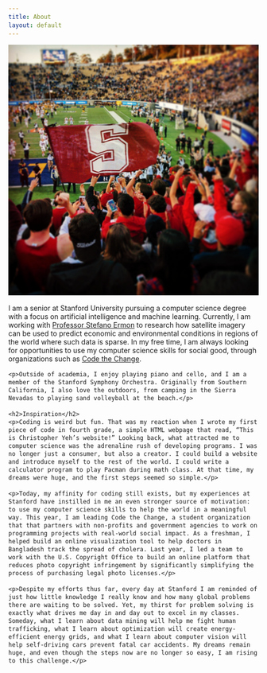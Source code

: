 ```yaml
---
title: About
layout: default
---
```


<div class="row">
<div class="col-12 col-sm-4">
    <img src="images/bio.jpg">
</div>
<div class="col-12 col-sm-8">
    <p>I am a senior at Stanford University pursuing a computer science degree with a focus on artificial intelligence and machine learning. Currently, I am working with <a href="http://cs.stanford.edu/~ermon/">Professor Stefano Ermon</a> to research how satellite imagery can be used to predict economic and environmental conditions in regions of the world where such data is sparse. In my free time, I am always looking for opportunities to use my computer science skills for social good, through organizations such as <a href="https://codethechange.org/">Code the Change</a>.</p>

    <p>Outside of academia, I enjoy playing piano and cello, and I am a member of the Stanford Symphony Orchestra. Originally from Southern California, I also love the outdoors, from camping in the Sierra Nevadas to playing sand volleyball at the beach.</p>

    <h2>Inspiration</h2>
    <p>Coding is weird but fun. That was my reaction when I wrote my first piece of code in fourth grade, a simple HTML webpage that read, “This is Christopher Yeh’s website!” Looking back, what attracted me to computer science was the adrenaline rush of developing programs. I was no longer just a consumer, but also a creator. I could build a website and introduce myself to the rest of the world. I could write a calculator program to play Pacman during math class. At that time, my dreams were huge, and the first steps seemed so simple.</p>

    <p>Today, my affinity for coding still exists, but my experiences at Stanford have instilled in me an even stronger source of motivation: to use my computer science skills to help the world in a meaningful way. This year, I am leading Code the Change, a student organization that that partners with non-profits and government agencies to work on programming projects with real-world social impact. As a freshman, I helped build an online visualization tool to help doctors in Bangladesh track the spread of cholera. Last year, I led a team to work with the U.S. Copyright Office to build an online platform that reduces photo copyright infringement by significantly simplifying the process of purchasing legal photo licenses.</p>

    <p>Despite my efforts thus far, every day at Stanford I am reminded of just how little knowledge I really know and how many global problems there are waiting to be solved. Yet, my thirst for problem solving is exactly what drives me day in and day out to excel in my classes. Someday, what I learn about data mining will help me fight human trafficking, what I learn about optimization will create energy-efficient energy grids, and what I learn about computer vision will help self-driving cars prevent fatal car accidents. My dreams remain huge, and even though the steps now are no longer so easy, I am rising to this challenge.</p>
</div>
</div>
